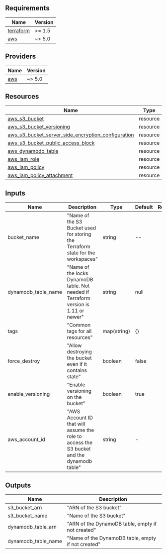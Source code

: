 <!-- BEGIN_TF_DOCS -->
## Requirements

| Name | Version |
|------|---------|
| <a name="requirement_terraform"></a> [terraform](#requirement\_terraform) | >= 1.5 |
| <a name="requirement_aws"></a> [aws](#requirement\_aws) | ~> 5.0 |

## Providers

| Name | Version |
|------|---------|
| <a name="provider_aws"></a> [aws](#provider\_aws) | ~> 5.0 |

## Resources

| Name | Type |
|------|------|
| [aws_s3_bucket](https://registry.terraform.io/providers/hashicorp/aws/latest/docs/resources/s3_bucket) | resource |
| [aws_s3_bucket_versioning](https://registry.terraform.io/providers/hashicorp/aws/latest/docs/resources/s3_bucket_versioning) | resource |
| [aws_s3_bucket_server_side_encryption_configuration](https://registry.terraform.io/providers/hashicorp/aws/latest/docs/resources/s3_bucket_server_side_encryption_configuration) | resource |
| [aws_s3_bucket_public_access_block](https://registry.terraform.io/providers/hashicorp/aws/latest/docs/resources/s3_bucket_public_access_block) | resource |
| [aws_dynamodb_table](https://registry.terraform.io/providers/hashicorp/aws/latest/docs/data-sources/dynamodb_table) | resource |
| [aws_iam_role](https://registry.terraform.io/providers/hashicorp/aws/latest/docs/resources/iam_role)| resource |
| [aws_iam_policy](https://registry.terraform.io/providers/hashicorp/aws/latest/docs/resources/iam_policy) | resource |
| [aws_iam_policy_attachment](https://registry.terraform.io/providers/hashicorp/aws/latest/docs/resources/iam_policy_attachment) | resource |


## Inputs

| Name | Description | Type | Default | Required |
|------|-------------|------|---------|:--------:|
| bucket_name | "Name of the S3 Bucket used for storing the Terraform state for the workspaces" | string | -- | Y |
| dynamodb_table_name | "Name of the locks DynamoDB table. Not needed if Terraform version is 1.11 or newer" | string | null | N |
| tags | "Common tags for all resources" | map(string) | {} | N |
| force_destroy | "Allow destroying the bucket even if it contains state" | boolean | false | N |
| enable_versioning | "Enable versioning on the bucket" | boolean | true | N |
| aws_account_id | "AWS Account ID that will assume the role to access the S3 bucket and the dynamodb table" | string | - | Y |


## Outputs

| Name | Description |
|------|-------------|
| s3_bucket_arn | "ARN of the S3 bucket" |
| s3_bucket_name | "Name of the S3 bucket" |
| dynamodb_table_arn | "ARN of the DynamoDB table, empty if not created" |
| dynamodb_table_name | "Name of the DynamoDB table, empty if not created" |

<!-- END_TF_DOCS -->

